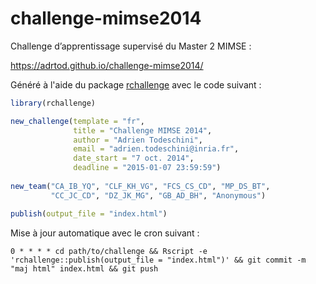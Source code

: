 # challenge-mimse2014

Challenge d’apprentissage supervisé du Master 2 MIMSE :

<https://adrtod.github.io/challenge-mimse2014/>

Généré à l'aide du package [rchallenge](http://adrien.tspace.fr/rchallenge/) avec le code suivant :
```R
library(rchallenge)

new_challenge(template = "fr",
              title = "Challenge MIMSE 2014",
              author = "Adrien Todeschini",
              email = "adrien.todeschini@inria.fr",
              date_start = "7 oct. 2014",
              deadline = "2015-01-07 23:59:59")
              
new_team("CA_IB_YQ", "CLF_KH_VG", "FCS_CS_CD", "MP_DS_BT",
         "CC_JC_CD", "DZ_JK_MG", "GB_AD_BH", "Anonymous")

publish(output_file = "index.html")
```

Mise à jour automatique avec le cron suivant :

```
0 * * * * cd path/to/challenge && Rscript -e 'rchallenge::publish(output_file = "index.html")' && git commit -m "maj html" index.html && git push 
```
